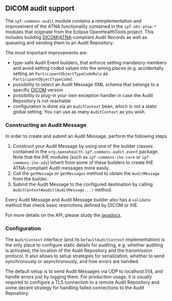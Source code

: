 ## DICOM audit support

The `ipf-commons-audit` module contains a reimplementation and improvement of the ATNA functionality 
contained in the `ipf-oht-atna-*` modules that originate from the Eclipse OpenHealthTools project.
This includes building [DICOM]/[ATNA]-compliant Audit Records as well as queueing and sending them to
an Audit Repository.

The most important improvements are:

* type-safe Audit Event builders, that enforce setting mandatory members and avoid setting
coded values into the wrong places (e.g. accidentally setting an 
`ParticipantObjectTypeCodeRole` as `ParticipantObjectTypeCode`).
* possibility to select an Audit Message XML schema that belongs to a specific [DICOM] version
* possibility to plug-in your own exception handler in case the Audit Repository is not reachable
* configuration is done via an `AuditContext` bean, which is not a static global setting. You
can use as many `AuditContext` as you wish.


### Constructing an Audit Message

In order to create and submit an Audit Message, perform the following steps

1. Construct your Audit Message by using one of the builder classes contained in the
`org.openehealth.ipf.commons.audit.event` package. Note that the IHE 
modules (such as `ipf-commons-ihe-core` or `ipf-commons-ihe-xds`) inherit from some of
these builders to create IHE ATNA-compliant Audit messages more easily.
2. Call the `getMessage` or `getMessages` method to obtain the `AuditMessage` from the
builder.
3. Submit the Audit Message to the configured destination by calling 
`AuditContext#audit(AuditMessage...)` method.

Every Audit Message and Audit Message builder also has a `validate` method that check basic
restrictions defined by DICOM or IHE.

For more details on the API, please study the [javadocs](../apidocs/org/openehealth/ipf/commons/audit/package-frame.html).


### Configuration

The `AuditContext` interface (and its `DefaultAuditContext` implementation) is the only place to configure
static details for auditing, e.g. whether auditing is activated, the location of the Audit Repository and 
the transmission protocol. It also allows to setup strategies for serialization, whether to send synchronously or 
asynchronously, and how errors are handled.

The default setup is to send Audit Messages via UDP to localhost:514, and handle errors just by logging them.
For production usage, it is usually required to configure a TLS connection to a remote Audit Repository and
some decent strategy for handling failed connections to the Audit Repository.

 
[DICOM]: https://dicom.nema.org/medical/dicom/current/output/html/part15.html#sect_A.5
[ATNA]: http://ihe.net/uploadedFiles/Documents/ITI/IHE_ITI_TF_Vol2a.pdf